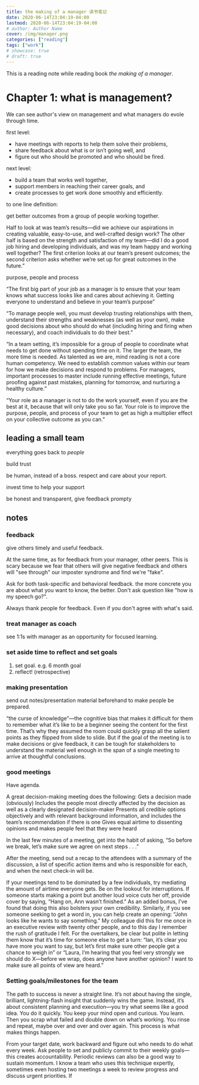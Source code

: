```yaml
---
title: the making of a manager 读书笔记
date: 2020-06-14T23:04:19-04:00
lastmod: 2020-06-14T23:04:19-04:00
# author: Author Name
cover: /img/manager.png
categories: ["reading"]
tags: ["work"]
# showcase: true
# draft: true
---
```


This is a reading note while reading book *the making of a manager*. 

<!--more-->

# Chapter 1: what is management?

We can see author's view on management and what managers do evole through time. 

first level:

- have meetings with reports to help them solve their problems,
- share feedback about what is or isn’t going well, and
- figure out who should be promoted and who should be fired.

next level:

- build a team that works well together,
- support members in reaching their career goals, and
- create processes to get work done smoothly and efficiently.

to one line definition:

get better outcomes from a group of people working together.

Half to look at was team’s results—did we achieve our aspirations in creating valuable, easy-to-use, and well-crafted design work? The other half is based on the strength and satisfaction of my team—did I do a good job hiring and developing individuals, and was my team happy and working well together?
The first criterion looks at our team’s present outcomes; the second criterion asks whether we’re set up for great outcomes in the future.”

purpose, people and process

“The first big part of your job as a manager is to ensure that your team knows what success looks like and cares about achieving it. Getting everyone to understand and believe in your team’s purpose”

“To manage people well, you must develop trusting relationships with them, understand their strengths and weaknesses (as well as your own), make good decisions about who should do what (including hiring and firing when necessary), and coach individuals to do their best.”

“In a team setting, it’s impossible for a group of people to coordinate what needs to get done without spending time on it. The larger the team, the more time is needed. As talented as we are, mind reading is not a core human competency. We need to establish common values within our team for how we make decisions and respond to problems. For managers, important processes to master include running effective meetings, future proofing against past mistakes, planning for tomorrow, and nurturing a healthy culture.”

“Your role as a manager is not to do the work yourself, even if you are the best at it, because that will only take you so far. Your role is to improve the purpose, people, and process of your team to get as high a multiplier effect on your collective outcome as you can.”

## leading a small team

everything goes back to *people*

build trust

be human, instead of a boss. respect and care about your report.

invest time to help your support

be honest and transparent, give feedback prompty

## notes
### feedback 
give others timely and useful feedback.

At the same time, as for feedback from your manager, other peers. This is scary because we fear that others will give negative feedback and others will "see through" our imposter syndrome and find we're "fake". 

Ask for both task-specific and behavioral feedback. the more concrete you are about what you want to know, the better. Don't ask question like "how is my speech go?".

Always thank people for feedback. Even if you don't agree with what's said.

### treat manager as coach
see 1:1s with manager as an opportunity for focused learning.

### set aside time to reflect and set goals

1. set goal. e.g. 6 month goal
2. reflect! (retrospective)

### making presentation
send out notes/presentation material beforehand to make people be prepared.

“the curse of knowledge”—the cognitive bias that makes it difficult for them to remember what it’s like to be a beginner seeing the content for the first time. That’s why they assumed the room could quickly grasp all the salient points as they flipped from slide to slide. But if the goal of the meeting is to make decisions or give feedback, it can be tough for stakeholders to understand the material well enough in the span of a single meeting to arrive at thoughtful conclusions.

### good meetings
Have agenda.

A great decision-making meeting does the following: Gets a decision made (obviously) Includes the people most directly affected by the decision as well as a clearly designated decision-maker Presents all credible options objectively and with relevant background information, and includes the team’s recommendation if there is one Gives equal airtime to dissenting opinions and makes people feel that they were heard

In the last few minutes of a meeting, get into the habit of asking, “So before we break, let’s make sure we agree on next steps . . .” 

After the meeting, send out a recap to the attendees with a summary of the discussion, a list of specific action items and who is responsible for each, and when the next check-in will be.

If your meetings tend to be dominated by a few individuals, try mediating the amount of airtime everyone gets. Be on the lookout for interruptions. If someone starts making a point but another loud voice cuts her off, provide cover by saying, “Hang on, Ann wasn’t finished.” As an added bonus, I’ve found that doing this also bolsters your own credibility. 
Similarly, if you see someone seeking to get a word in, you can help create an opening: “John looks like he wants to say something.” My colleague did this for me once in an executive review with twenty other people, and to this day I remember the rush of gratitude I felt.
For the overtalkers, be clear but polite in letting them know that it’s time for someone else to get a turn: “Ian, it’s clear you have more you want to say, but let’s first make sure other people get a chance to weigh in” or “Laura, I’m hearing that you feel very strongly we should do X—before we wrap, does anyone have another opinion? I want to make sure all points of view are heard.”

### Setting goals/milestones for the team
The path to success is never a straight line. It’s not about having the single, brilliant, lightning-flash insight that suddenly wins the game. Instead, it’s about consistent planning and execution—you try what seems like a good idea. You do it quickly. You keep your mind open and curious. You learn. Then you scrap what failed and double down on what’s working. You rinse and repeat, maybe over and over and over again. This process is what makes things happen.

From your target date, work backward and figure out who needs to do what every week. Ask people to set and publicly commit to their weekly goals—this creates accountability. Periodic reviews can also be a good way to sustain momentum. I know a team who uses this technique expertly, sometimes even hosting two meetings a week to review progress and discuss urgent priorities. If